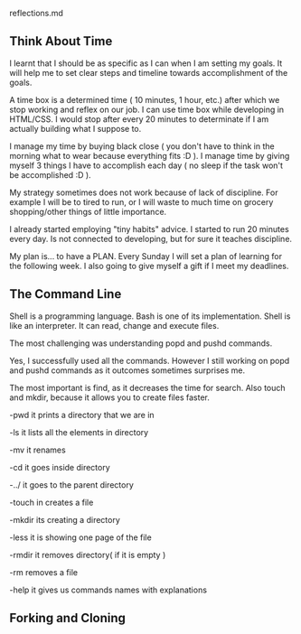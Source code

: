 reflections.md
##  Think About Time 
I learnt that I should be as specific as I can when I am setting my goals. It will help me to set clear steps and timeline towards accomplishment of the goals. 

 

A time box is a determined time ( 10 minutes, 1 hour, etc.) after which we stop working and reflex on our job. I can use time box while developing in HTML/CSS. I would stop after every 20 minutes to determinate if I am actually building what I suppose to.

 

I manage my time by buying black close ( you don't have to think in the morning what to wear because everything fits :D ). I manage time by giving myself 3 things I have to accomplish each day ( no sleep if the task won't be accomplished :D ). 

 

My strategy sometimes does not work because of lack of discipline. For example I will be to tired to run, or I will waste to much time on grocery shopping/other things of little importance. 

 

I already started employing "tiny habits" advice. I started to run 20 minutes every day. Is not connected to developing, but for sure it teaches discipline. 

 

My plan is... to have a PLAN. Every Sunday I will set a plan of learning for the following week. I also going to give myself a gift if I meet my deadlines. 


##  The Command Line
Shell is a programming language. Bash is one of its implementation. Shell is like an interpreter. It can read, change and execute files. 

The most challenging was understanding popd and pushd commands. 

Yes, I successfully used all the commands. However I still working on popd and pushd commands as it outcomes sometimes surprises me. 

The most important is find, as it decreases the time for search. Also touch and mkdir, because it allows you to create files faster. 

-pwd it prints a directory that we are in

-ls it lists all the elements in directory

-mv it renames

-cd it goes inside directory 

-../ it goes to the parent directory 

-touch in creates a file 

-mkdir its creating a directory 

-less it is showing one page of the file

-rmdir it removes directory( if it is empty ) 

-rm removes a file 

-help it gives us commands names with explanations  


##  Forking and Cloning 